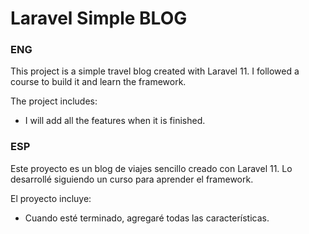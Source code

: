 # Laravel Simple BLOG

### ENG
This project is a simple travel blog created with Laravel 11. I followed a course to build it and learn the framework.

The project includes:

- I will add all the features when it is finished.

### ESP
Este proyecto es un blog de viajes sencillo creado con Laravel 11. Lo desarrollé siguiendo un curso para aprender el framework.

El proyecto incluye:

- Cuando esté terminado, agregaré todas las características.
